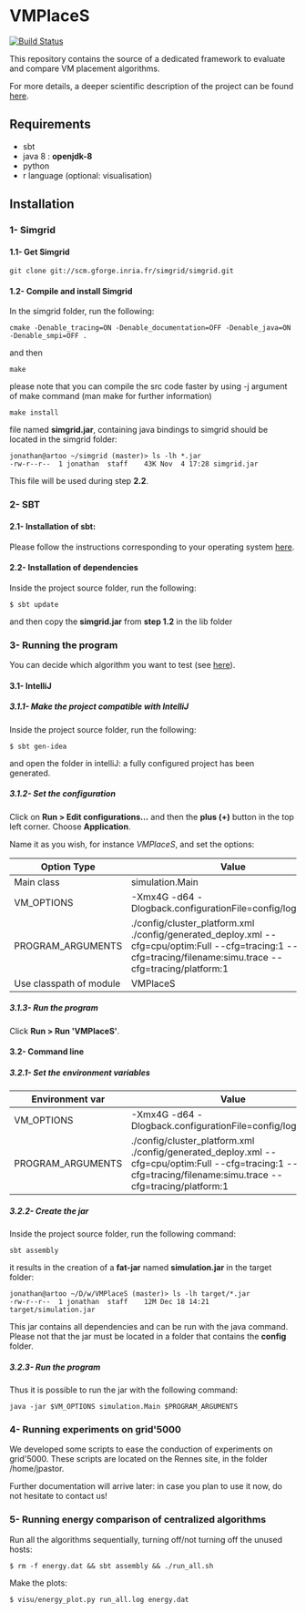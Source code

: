 # VMPlaceS

[![Build Status](https://travis-ci.org/BeyondTheClouds/VMPlaceS.svg?branch=master)](https://travis-ci.org/BeyondTheClouds/VMPlaceS)

This repository contains the source of a dedicated framework to evaluate and compare VM placement algorithms.

For more details, a deeper scientific description of the project can be found [here](http://beyondtheclouds.github.io/VMPlaceS).

## Requirements
* sbt
* java 8 : **openjdk-8**
* python
* r language (optional: visualisation)

## Installation

### 1- Simgrid

#### 1.1- Get Simgrid

```
git clone git://scm.gforge.inria.fr/simgrid/simgrid.git
```

#### 1.2- Compile and install Simgrid
In the simgrid folder, run the following:

```
cmake -Denable_tracing=ON -Denable_documentation=OFF -Denable_java=ON -Denable_smpi=OFF .
```
and then

```
make 
```
please note that you can compile the src code faster by using -j argument of make command (man make for further information)

```
make install
```
file named **simgrid.jar**, containing java bindings to simgrid should be located in the simgrid folder:


```
jonathan@artoo ~/simgrid (master)> ls -lh *.jar
-rw-r--r--  1 jonathan  staff    43K Nov  4 17:28 simgrid.jar
```

This file will be used during step **2.2**.

### 2- SBT

#### 2.1- Installation of sbt:

Please follow the instructions corresponding to your operating system [here](http://www.scala-sbt.org/release/tutorial/Setup.html).

#### 2.2- Installation of dependencies

Inside the project source folder, run the following:

```
$ sbt update
```

and then copy the **simgrid.jar** from **step 1.2** in the lib folder

### 3- Running the program 

You can decide which algorithm you want to test (see [here](http://github.com/BeyondTheClouds/VMPlaceS/blob/master/ALGORITHMS.md)).

#### 3.1- IntelliJ

##### 3.1.1- Make the project compatible with IntelliJ

Inside the project source folder, run the following:

```
$ sbt gen-idea
```

and open the folder in intelliJ: a fully configured project has been generated.

##### 3.1.2- Set the configuration

Click on **Run > Edit configurations...** and then the **plus (+)** button in the top left corner. Choose **Application**.

Name it as you wish, for instance _VMPlaceS_, and set the options:

Option Type             | Value
------------------------|-------------
Main class              | simulation.Main
VM_OPTIONS              | -Xmx4G -d64 -Dlogback.configurationFile=config/logback.xml
PROGRAM_ARGUMENTS       | ./config/cluster_platform.xml ./config/generated_deploy.xml  --cfg=cpu/optim:Full --cfg=tracing:1  --cfg=tracing/filename:simu.trace --cfg=tracing/platform:1
Use classpath of module | VMPlaceS

##### 3.1.3- Run the program

Click **Run > Run 'VMPlaceS'**.

#### 3.2- Command line

##### 3.2.1- Set the environment variables

Environment var    | Value
-------------------|-------------
VM_OPTIONS         | -Xmx4G -d64 -Dlogback.configurationFile=config/logback.xml
PROGRAM_ARGUMENTS  | ./config/cluster_platform.xml ./config/generated_deploy.xml  --cfg=cpu/optim:Full --cfg=tracing:1  --cfg=tracing/filename:simu.trace --cfg=tracing/platform:1

##### 3.2.2- Create the jar

Inside the project source folder, run the following command:

```
sbt assembly
```

it results in the creation of a **fat-jar** named **simulation.jar** in the target folder:

```
jonathan@artoo ~/D/w/VMPlaceS (master)> ls -lh target/*.jar
-rw-r--r--  1 jonathan  staff    12M Dec 18 14:21 target/simulation.jar
```

This jar contains all dependencies and can be run with the java command. Please not that the jar must be located in a folder that contains the **config** folder.

##### 3.2.3- Run the program

Thus it is possible to run the jar with the following command:

```
java -jar $VM_OPTIONS simulation.Main $PROGRAM_ARGUMENTS
```

### 4- Running experiments on grid'5000

We developed some scripts to ease the conduction of experiments on grid'5000. These scripts are located on the Rennes site, in the folder /home/jpastor.

Further documentation will arrive later: in case you plan to use it now, do not hesitate to contact us!

### 5- Running energy comparison of centralized algorithms

Run all the algorithms sequentially, turning off/not turning off the unused hosts:
```
$ rm -f energy.dat && sbt assembly && ./run_all.sh
```

Make the plots:
```
$ visu/energy_plot.py run_all.log energy.dat
```

